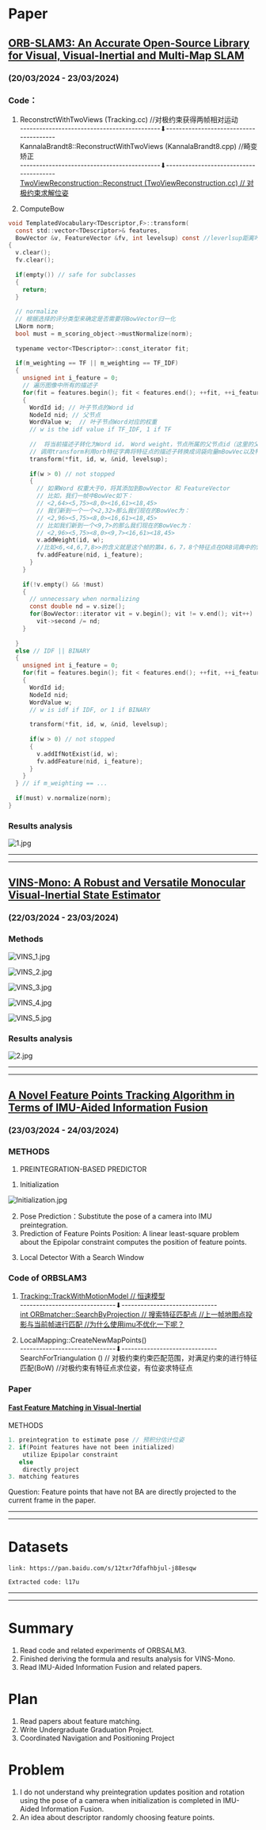 # Paper
## [ORB-SLAM3: An Accurate Open-Source Library for Visual, Visual-Inertial and Multi-Map SLAM](https://arxiv.org/abs/2007.11898)
### (20/03/2024 - 23/03/2024)
### Code：

1. ReconstrctWithTwoViews (Tracking.cc)  //对极约束获得两帧相对运动  
--------------------------------------------⬇---------------------------------------  
KannalaBrandt8::ReconstructWithTwoViews (KannalaBrandt8.cpp)  //畸变矫正  
--------------------------------------------⬇---------------------------------------  
[TwoViewReconstruction::Reconstruct (TwoViewReconstruction.cc) // 对极约束求解位姿](https://github.com/zhangx297/ORBSLAM3/blob/master/src/TwoViewReconstruction.cc)


2. ComputeBow
```c
void TemplatedVocabulary<TDescriptor,F>::transform(
  const std::vector<TDescriptor>& features,
  BowVector &v, FeatureVector &fv, int levelsup) const //leverlsup距离叶子的深度
{
  v.clear();
  fv.clear();
  
  if(empty()) // safe for subclasses
  {
    return;
  }
  
  // normalize 
  // 根据选择的评分类型来确定是否需要将BowVector归一化
  LNorm norm;
  bool must = m_scoring_object->mustNormalize(norm);
  
  typename vector<TDescriptor>::const_iterator fit;
  
  if(m_weighting == TF || m_weighting == TF_IDF)
  {
    unsigned int i_feature = 0;
    // 遍历图像中所有的描述子
    for(fit = features.begin(); fit < features.end(); ++fit, ++i_feature)
    {
      WordId id; // 叶子节点的Word id
      NodeId nid; // 父节点
      WordValue w;  // 叶子节点Word对应的权重
      // w is the idf value if TF_IDF, 1 if TF
      
      //  将当前描述子转化为Word id， Word weight，节点所属的父节点id（这里的父节点不是叶子的上一层，它距离叶子深度为levelsup）
      // 调用transform利用orb特征字典将特征点的描述子转换成词袋向量mBowVec以及特征向量mFeatVec
      transform(*fit, id, w, &nid, levelsup);
      
      if(w > 0) // not stopped
      { 
        // 如果Word 权重大于0，将其添加到BowVector 和 FeatureVector
        // 比如，我们一帧中BowVec如下：
        // <2,64><5,75><8,0><16,61><18,45>
        // 我们新到一个一个<2,32>那么我们现在的BowVec为：
        // <2,96><5,75><8,0><16,61><18,45>
        // 比如我们新到一个<9,7>的那么我们现在的BowVec为：
        // <2,96><5,75><8,0><9,7><16,61><18,45>
        v.addWeight(id, w);
        //比如<6,<4,6,7,8>>的含义就是这个帧的第4，6，7，8个特征点在ORB词典中的索引为6的节点下。
        fv.addFeature(nid, i_feature);
      }
    }
    
    if(!v.empty() && !must)
    {
      // unnecessary when normalizing
      const double nd = v.size();
      for(BowVector::iterator vit = v.begin(); vit != v.end(); vit++) 
        vit->second /= nd;
    }
  
  }
  else // IDF || BINARY
  {
    unsigned int i_feature = 0;
    for(fit = features.begin(); fit < features.end(); ++fit, ++i_feature)
    {
      WordId id;
      NodeId nid;
      WordValue w;
      // w is idf if IDF, or 1 if BINARY
      
      transform(*fit, id, w, &nid, levelsup);
      
      if(w > 0) // not stopped
      {
        v.addIfNotExist(id, w);
        fv.addFeature(nid, i_feature);
      }
    }
  } // if m_weighting == ...
  
  if(must) v.normalize(norm);
}
```

### Results analysis

![1.jpg](https://github.com/zhangx297/2024-Weekly-Report/blob/main/Pictures%20of%20papers/ORBSALM3.jpg)

---------------------------------------------------------------------------------------------------------------------
---------------------------------------------------------------------------------------------------------------------

## [VINS-Mono: A Robust and Versatile Monocular Visual-Inertial State Estimator](https://arxiv.org/pdf/1708.03852.pdf)
### (22/03/2024 - 23/03/2024)
### Methods

![VINS_1.jpg](https://github.com/zhangx297/2024-Weekly-Report/blob/main/Pictures%20of%20papers/VINS_1.jpg)

![VINS_2.jpg](https://github.com/zhangx297/2024-Weekly-Report/blob/main/Pictures%20of%20papers/VINS_2.jpg)

![VINS_3.jpg](https://github.com/zhangx297/2024-Weekly-Report/blob/main/Pictures%20of%20papers/VINS_3.jpg)

![VINS_4.jpg](https://github.com/zhangx297/2024-Weekly-Report/blob/main/Pictures%20of%20papers/VINS_4.jpg)

![VINS_5.jpg](https://github.com/zhangx297/2024-Weekly-Report/blob/main/Pictures%20of%20papers/VINS_5.jpg)

### Results analysis

![2.jpg](https://github.com/zhangx297/2024-Weekly-Report/blob/main/Pictures%20of%20papers/VINS-Mono.jpg)

---------------------------------------------------------------------------------------------------------------------
---------------------------------------------------------------------------------------------------------------------

## [A Novel Feature Points Tracking Algorithm in Terms of IMU-Aided Information Fusion](https://ieeexplore.ieee.org/document/9197627)
### (23/03/2024 - 24/03/2024)
### METHODS
1. PREINTEGRATION-BASED PREDICTOR
  1) Initialization

  ![Initialization.jpg](https://github.com/zhangx297/2024-Weekly-Report/blob/main/Pictures%20of%20papers/Initialization.jpg)

  2) Pose Prediction：Substitute the pose of a camera into IMU preintegration.
  3) Prediction of Feature Points Position: A linear least-square problem about the Epipolar constraint computes the position of feature points.
3. Local Detector With a Search Window


### Code of ORBSLAM3
1. [Tracking::TrackWithMotionModel // 恒速模型](https://github.com/zhangx297/ORBSLAM3/blob/master/src/Tracking.cc)   
------------------------------⬇------------------------------  
[int ORBmatcher::SearchByProjection // 搜索特征匹配点 //上一帧地图点投影与当前帧进行匹配 //为什么使用imu不优化一下呢？](https://github.com/zhangx297/ORBSLAM3/blob/master/src/ORBmatcher.cc)   

2. LocalMapping::CreateNewMapPoints()  
------------------------------⬇------------------------------  
SearchForTriangulation () // 对极约束约束匹配范围，对满足约束的进行特征匹配(BoW) //对极约束有特征点求位姿，有位姿求特征点

### Paper
#### [Fast Feature Matching in Visual-Inertial](https://ieeexplore.ieee.org/document/10004220)
METHODS  
```c
1. preintegration to estimate pose // 预积分估计位姿
2. if(Point features have not been initialized) 
    utilize Epipolar constraint
   else
    directly project 
3. matching features
```
Question: Feature points that have not BA are directly projected to the current frame in the paper.

---------------------------------------------------------------------------------------------------------------------
---------------------------------------------------------------------------------------------------------------------
# Datasets
```
link: https://pan.baidu.com/s/12txr7dfafhbjul-j88esqw  

Extracted code: l17u
```
---------------------------------------------------------------------------------------------------------------------
---------------------------------------------------------------------------------------------------------------------

# Summary
1. Read code and related experiments of ORBSALM3.
2. Finished deriving the formula and results analysis for VINS-Mono.
3. Read IMU-Aided Information Fusion and related papers. 
# Plan 
1. Read papers about feature matching.
2. Write Undergraduate Graduation Project.
3. Coordinated Navigation and Positioning Project
# Problem
1. I do not understand why preintegration updates position and rotation using the pose of a camera when initialization is completed in IMU-Aided Information Fusion.
2. An idea about descriptor randomly choosing feature points. 
